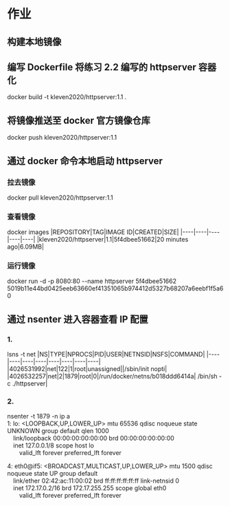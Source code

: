 

# 作业
## 构建本地镜像
## 编写 Dockerfile 将练习 2.2 编写的 httpserver 容器化
docker build -t kleven2020/httpserver:1.1 .

## 将镜像推送至 docker 官方镜像仓库
docker push kleven2020/httpserver:1.1

## 通过 docker 命令本地启动 httpserver
### 拉去镜像
docker pull kleven2020/httpserver:1.1

### 查看镜像
docker images
|REPOSITORY|TAG|IMAGE ID|CREATED|SIZE|
|----|----|----|----|----|
|kleven2020/httpserver|1.1|5f4dbee51662|20 minutes ago|6.09MB|

### 运行镜像
docker run -d -p 8080:80 --name httpserver 5f4dbee51662
5019b11e44bd0425eeb63660ef41351065b974412d5327b68207a6eebf1f5a60

## 通过 nsenter 进入容器查看 IP 配置

### 1. 
lsns -t net
|NS|TYPE|NPROCS|PID|USER|NETNSID|NSFS|COMMAND|
|----|----|----|----|----|----|----|----|
|4026531992|net|122|1|root|unassigned||/sbin/init nopti|
|4026532257|net|2|1879|root|0|/run/docker/netns/b018ddd6414a| /bin/sh -c ./httpserver|
    
                                       
### 2. 
nsenter -t 1879 -n ip a \
1: lo: <LOOPBACK,UP,LOWER_UP> mtu 65536 qdisc noqueue state UNKNOWN group default qlen 1000 \
    &emsp;link/loopback 00:00:00:00:00:00 brd 00:00:00:00:00:00 \
    &emsp;inet 127.0.0.1/8 scope host lo \
        &emsp;&emsp;valid_lft forever preferred_lft forever 
       
4: eth0@if5: <BROADCAST,MULTICAST,UP,LOWER_UP> mtu 1500 qdisc noqueue state UP group default \
    &emsp;link/ether 02:42:ac:11:00:02 brd ff:ff:ff:ff:ff:ff link-netnsid 0 \
    &emsp;inet 172.17.0.2/16 brd 172.17.255.255 scope global eth0 \
       &emsp;&emsp;valid_lft forever preferred_lft forever 
